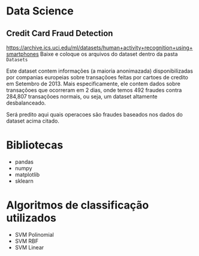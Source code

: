 # Data Science

## Credit Card Fraud Detection

https://archive.ics.uci.edu/ml/datasets/human+activity+recognition+using+smartphones
Baixe e coloque os arquivos do dataset dentro da pasta `Datasets`

Este dataset contem informações (a maioria anonimazada) disponibilizadas por companias europeias sobre transaçõoes feitas
por cartoes de credito em Setembro de 2013. Mais especificamente, ele contem
dados sobre transaçõoes que ocorreram em 2 dias, onde temos 492 fraudes contra
284,807 transaçõoes normais, ou seja, um dataset altamente desbalanceado.

Será predito aqui quais operacoes são fraudes baseados nos dados do dataset acima citado.

# Bibliotecas
* pandas
* numpy
* matplotlib
* sklearn

# Algoritmos de classificação utilizados

* SVM Polinomial
* SVM RBF
* SVM Linear
